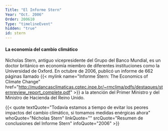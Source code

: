 ```yaml
---
Title: "El Informe Stern"
Year: "Oct. 2006"
Order: 200610
Type: "timelineEvent"
hidden: "true"
id: stern
---
```


#### La economía del cambio climático

Nicholas Stern, antiguo vicepresidente del Grupo del Banco Mundial, es un doctor británico en economía miembro de diferentes instituciones como la Universidad de Oxford. En octubre de 2006, publicó un informe de 662 páginas llamado {{< mylink name="Informe Stern: The Economics of Climate Change" href="http://mudancasclimaticas.cptec.inpe.br/~rmclima/pdfs/destaques/sternreview_report_complete.pdf" >}} a la atención del Primer Ministro y del Ministro de Hacienda del Reino Unido.

{{< quote textQuote="Todavía estamos a tiempo de evitar los peores impactos del cambio climático, si tomamos medidas enérgicas ahora" whoQuote="Nicholas Stern" linkQuote="" srcQuote="Resumen de conclusiones del Informe Stern" infoQuote="2006" >}}